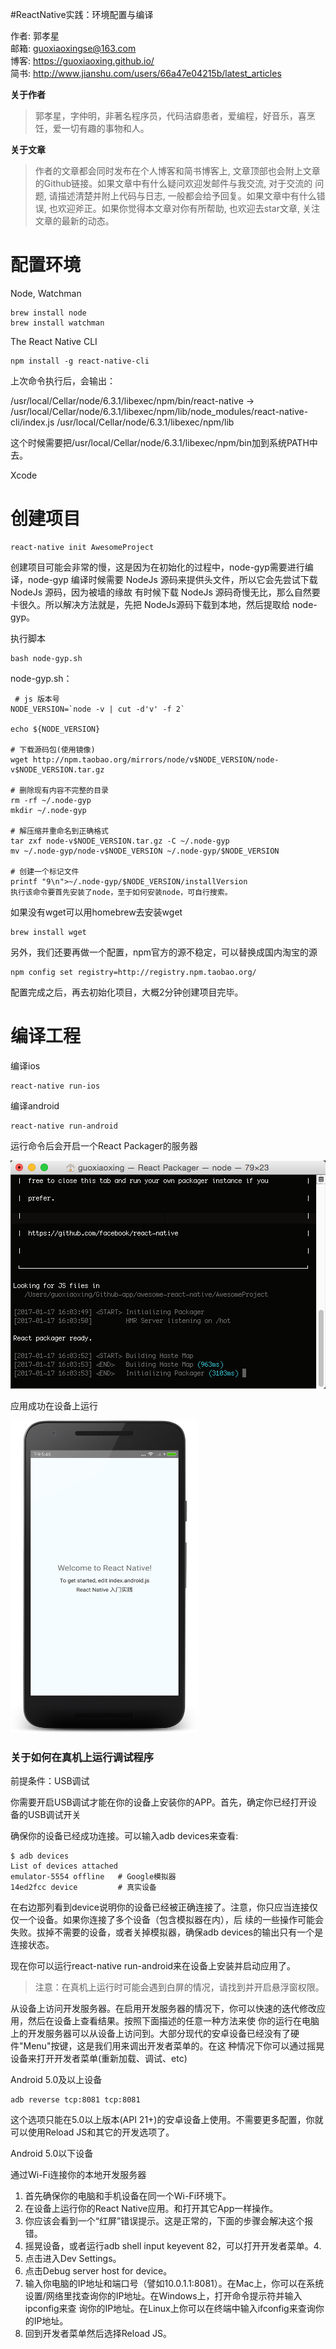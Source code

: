 #ReactNative实践：环境配置与编译

作者: 郭孝星  
邮箱: guoxiaoxingse@163.com  
博客: https://guoxiaoxing.github.io/  
简书: http://www.jianshu.com/users/66a47e04215b/latest_articles

**关于作者**

>郭孝星，字仲明，非著名程序员，代码洁癖患者，爱编程，好音乐，喜烹饪，爱一切有趣的事物和人。

**关于文章**

>作者的文章都会同时发布在个人博客和简书博客上, 文章顶部也会附上文章的Github链接。如果文章中有什么疑问欢迎发邮件与我交流, 对于交流的
问题, 请描述清楚并附上代码与日志, 一般都会给予回复。如果文章中有什么错误, 也欢迎斧正。如果你觉得本文章对你有所帮助, 也欢迎去star文章, 
关注文章的最新的动态。

# 配置环境

Node, Watchman 

```
brew install node
brew install watchman
```

The React Native CLI

```
npm install -g react-native-cli
```

上次命令执行后，会输出：

/usr/local/Cellar/node/6.3.1/libexec/npm/bin/react-native -> /usr/local/Cellar/node/6.3.1/libexec/npm/lib/node_modules/react-native-cli/index.js
/usr/local/Cellar/node/6.3.1/libexec/npm/lib

这个时候需要把/usr/local/Cellar/node/6.3.1/libexec/npm/bin加到系统PATH中去。

Xcode 

# 创建项目

```
react-native init AwesomeProject
```

创建项目可能会非常的慢，这是因为在初始化的过程中，node-gyp需要进行编译，node-gyp 编译时候需要 NodeJs 源码来提供头文件，所以它会先尝试下载 NodeJs 源码，因为被墙的缘故
有时候下载 NodeJs 源码奇慢无比，那么自然要卡很久。所以解决方法就是，先把 NodeJs源码下载到本地，然后提取给 node-gyp。

执行脚本

```
bash node-gyp.sh
```

node-gyp.sh：

```
 # js 版本号
NODE_VERSION=`node -v | cut -d'v' -f 2`

echo ${NODE_VERSION}

# 下载源码包(使用镜像)
wget http://npm.taobao.org/mirrors/node/v$NODE_VERSION/node-v$NODE_VERSION.tar.gz

# 删除现有内容不完整的目录
rm -rf ~/.node-gyp
mkdir ~/.node-gyp

# 解压缩并重命名到正确格式
tar zxf node-v$NODE_VERSION.tar.gz -C ~/.node-gyp
mv ~/.node-gyp/node-v$NODE_VERSION ~/.node-gyp/$NODE_VERSION

# 创建一个标记文件
printf "9\n">~/.node-gyp/$NODE_VERSION/installVersion
执行该命令要首先安装了node，至于如何安装node，可自行搜索。

```

如果没有wget可以用homebrew去安装wget

```
brew install wget
```

另外，我们还要再做一个配置，npm官方的源不稳定，可以替换成国内淘宝的源

```
npm config set registry=http://registry.npm.taobao.org/
```

配置完成之后，再去初始化项目，大概2分钟创建项目完毕。

# 编译工程

编译ios

```
react-native run-ios
```

编译android

```
react-native run-android
```


运行命令后会开启一个React Packager的服务器

![](/art/run-android.png)

应用成功在设备上运行

<img src="/art/react_native_demo.png" width="300" height="500"/>

### 关于如何在真机上运行调试程序


前提条件：USB调试

你需要开启USB调试才能在你的设备上安装你的APP。首先，确定你已经打开设备的USB调试开关

确保你的设备已经成功连接。可以输入adb devices来查看:

```
$ adb devices
List of devices attached
emulator-5554 offline   # Google模拟器
14ed2fcc device         # 真实设备

```

在右边那列看到device说明你的设备已经被正确连接了。注意，你只应当连接仅仅一个设备。如果你连接了多个设备（包含模拟器在内），后
续的一些操作可能会失败。拔掉不需要的设备，或者关掉模拟器，确保adb devices的输出只有一个是连接状态。

现在你可以运行react-native run-android来在设备上安装并启动应用了。

>注意：在真机上运行时可能会遇到白屏的情况，请找到并开启悬浮窗权限。

从设备上访问开发服务器。在启用开发服务器的情况下，你可以快速的迭代修改应用，然后在设备上查看结果。按照下面描述的任意一种方法来使
你的运行在电脑上的开发服务器可以从设备上访问到。大部分现代的安卓设备已经没有了硬件"Menu"按键，这是我们用来调出开发者菜单的。在这
种情况下你可以通过摇晃设备来打开开发者菜单(重新加载、调试、etc)

Android 5.0及以上设备

```
adb reverse tcp:8081 tcp:8081
```

这个选项只能在5.0以上版本(API 21+)的安卓设备上使用。不需要更多配置，你就可以使用Reload JS和其它的开发选项了。

Android 5.0以下设备

通过Wi-Fi连接你的本地开发服务器

1. 首先确保你的电脑和手机设备在同一个Wi-Fi环境下。
2. 在设备上运行你的React Native应用。和打开其它App一样操作。
3. 你应该会看到一个“红屏”错误提示。这是正常的，下面的步骤会解决这个报错。
5. 摇晃设备，或者运行adb shell input keyevent 82，可以打开开发者菜单。4. 
6. 点击进入Dev Settings。
7. 点击Debug server host for device。
8. 输入你电脑的IP地址和端口号（譬如10.0.1.1:8081）。在Mac上，你可以在系统设置/网络里找查询你的IP地址。在Windows上，打开命令提示符并输入ipconfig来查
询你的IP地址。在Linux上你可以在终端中输入ifconfig来查询你的IP地址。
9. 回到开发者菜单然后选择Reload JS。
